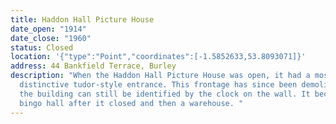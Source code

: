 ```yaml
---
title: Haddon Hall Picture House
date_open: "1914"
date_close: "1960"
status: Closed
location: '{"type":"Point","coordinates":[-1.5852633,53.8093071]}'
address: 44 Bankfield Terrace, Burley
description: "When the Haddon Hall Picture House was open, it had a most
  distinctive tudor-style entrance. This frontage has since been demolished, but
  the building can still be identified by the clock on the wall. It became a
  bingo hall after it closed and then a warehouse. "
---
```

